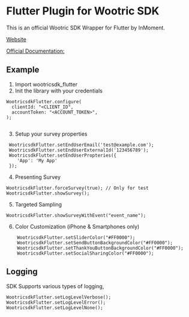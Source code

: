 # Flutter Plugin for Wootric SDK

This is an official Wootric SDK Wrapper for Flutter by InMoment.

[Website](https://inmoment.com/wootric/)

[Official Documentation:](https://docs.wootric.com/)

## Example

1. Import wootricsdk_flutter
2. Init the library with your credentials
```
WootricsdkFlutter.configure(
  clientId: "<CLIENT_ID",
  accountToken: "<ACCOUNT_TOKEN>",
);    
     
```
3. Setup your survey properties

```
 WootricsdkFlutter.setEndUserEmail('test@example.com');
 WootricsdkFlutter.setEndUserExternalId('123456789');
 WootricsdkFlutter.setEndUserPropteries({
    'App': 'My App'
 });
```

4. Presenting Survey

```
WootricsdkFlutter.forceSurvey(true); // Only for test
WootricsdkFlutter.showSurvey();          
```

5. Targeted Sampling

```
WootricsdkFlutter.showSurveyWithEvent("event_name");     
```

6. Color Customization (iPhone & Smartphones only)

```
    WootricsdkFlutter.setSliderColor("#FF0000");
    WootricsdkFlutter.setSendButtonBackgroundColor("#FF0000");
    WootricsdkFlutter.setThankYouButtonBackgroundColor("#FF0000");
    WootricsdkFlutter.setSocialSharingColor("#FF0000");  
```

## Logging

SDK Supports various types of logging,

```
WootricsdkFlutter.setLogLevelVerbose();
WootricsdkFlutter.setLogLevelError();
WootricsdkFlutter.setLogLevelNone();
```